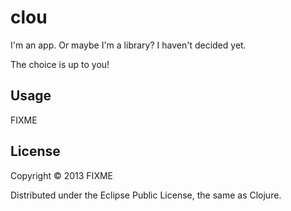 # clou

I'm an app. Or maybe I'm a library? I haven't decided yet. 

The choice is up to you!

## Usage

FIXME

## License

Copyright © 2013 FIXME

Distributed under the Eclipse Public License, the same as Clojure.
